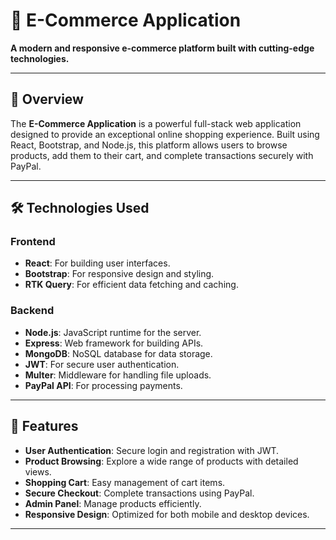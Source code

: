 # 🌟 E-Commerce Application

**A modern and responsive e-commerce platform built with cutting-edge technologies.**

---

## 📖 Overview

The **E-Commerce Application** is a powerful full-stack web application designed to provide an exceptional online shopping experience. Built using React, Bootstrap, and Node.js, this platform allows users to browse products, add them to their cart, and complete transactions securely with PayPal.

---

## 🛠️ Technologies Used

### Frontend

- **React**: For building user interfaces.
- **Bootstrap**: For responsive design and styling.
- **RTK Query**: For efficient data fetching and caching.

### Backend

- **Node.js**: JavaScript runtime for the server.
- **Express**: Web framework for building APIs.
- **MongoDB**: NoSQL database for data storage.
- **JWT**: For secure user authentication.
- **Multer**: Middleware for handling file uploads.
- **PayPal API**: For processing payments.

---

## 🌟 Features

- **User Authentication**: Secure login and registration with JWT.
- **Product Browsing**: Explore a wide range of products with detailed views.
- **Shopping Cart**: Easy management of cart items.
- **Secure Checkout**: Complete transactions using PayPal.
- **Admin Panel**: Manage products efficiently.
- **Responsive Design**: Optimized for both mobile and desktop devices.

---
